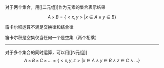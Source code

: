 对于两个集合，用[[二元组]]作为元素的集合表示结果

$$
A\times B = \{ <x,y>  | x \in A \wedge y \in B \}
$$



笛卡尔积运算不满足交换律和结合律

笛卡尔积是空集仅当任何一个是空集（两个相乘）



---

对于多个集合的同时运算，可以用[[N元组]]
$$
A\times B \times C\times \dots= \{ <x,y,z>  | x \in A \wedge y \in B \wedge z \in C \wedge \dots\}
$$

